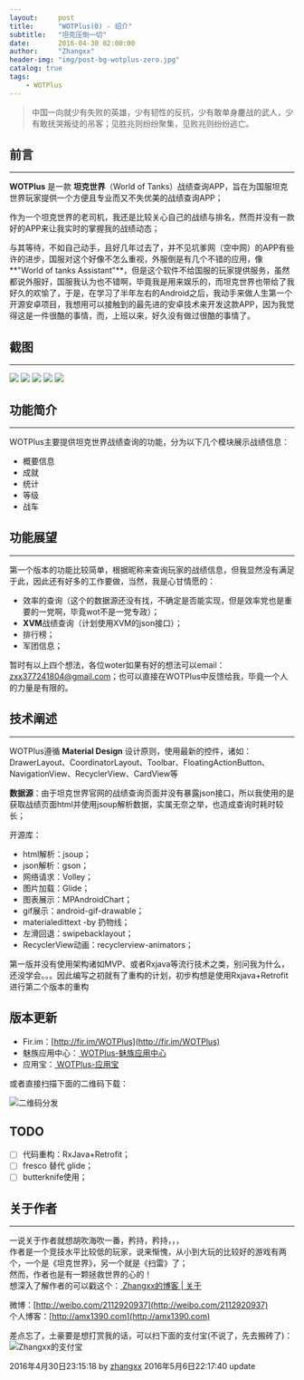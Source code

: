 ```yaml
---
layout:     post
title:      "WOTPlus(0) - 绍介"
subtitle:   "坦克压倒一切"
date:       2016-04-30 02:00:00
author:     "Zhangxx"
header-img: "img/post-bg-wotplus-zero.jpg"
catalog: true
tags:
    - WOTPlus
---
```


> 中国一向就少有失败的英雄，少有韧性的反抗，少有敢单身鏖战的武人，少有敢抚哭叛徒的吊客；见胜兆则纷纷聚集，见败兆则纷纷逃亡。

##  前言
---
**WOTPlus** 是一款 **坦克世界**（World of Tanks）战绩查询APP，旨在为国服坦克世界玩家提供一个方便且专业而又不失优美的战绩查询APP；    

作为一个坦克世界的老司机，我还是比较关心自己的战绩与排名，然而并没有一款好的APP来让我实时的掌握我的战绩动态；  

与其等待，不如自己动手，且好几年过去了，并不见坑爹网（空中网）的APP有些许的进步，国服对这个好像不怎么重视，外服倒是有几个不错的应用，像**"World of tanks Assistant"**，但是这个软件不给国服的玩家提供服务，虽然都说外服好，国服我认为也不错啊，毕竟我是用来娱乐的，而坦克世界也带给了我好久的欢愉了，于是，在学习了半年左右的Android之后，我动手来做人生第一个开源安卓项目，我想用可以接触到的最先进的安卓技术来开发这款APP，因为我觉得这是一件很酷的事情，而，上班以来，好久没有做过很酷的事情了。  

## 截图

_ _ _

![](https://gitee.com/zhangxx0/blog_image/raw/master/wotplus/wotplus_xiaoguo2.jpg)
![](https://gitee.com/zhangxx0/blog_image/raw/master/wotplus/wotplus_xiaoguo1.jpg)
![](https://gitee.com/zhangxx0/blog_image/raw/master/wotplus/wotplus_xiaoguo3.jpg)
![](https://gitee.com/zhangxx0/blog_image/raw/master/wotplus/wotplus_xiaoguo4.jpg)
![](https://gitee.com/zhangxx0/blog_image/raw/master/wotplus/wotplus_xiaoguo5.jpg)

## 功能简介
---

WOTPlus主要提供坦克世界战绩查询的功能，分为以下几个模块展示战绩信息：

- 概要信息
- 成就
- 统计
- 等级
- 战车

## 功能展望
---

第一个版本的功能比较简单，根据昵称来查询玩家的战绩信息，但我显然没有满足于此，因此还有好多的工作要做，当然，我是心甘情愿的：  

* 效率的查询（这个的数据源还没有找，不确定是否能实现，但是效率党也是重要的一党啊，毕竟wot不是一党专政）；
* **XVM**战绩查询（计划使用XVM的json接口）；
* 排行榜；
* 军团信息；

暂时有以上四个想法，各位woter如果有好的想法可以email：zxx377241804@gmail.com；也可以直接在WOTPlus中反馈给我，毕竟一个人的力量是有限的。


## 技术阐述
---

WOTPlus遵循 **Material Design** 设计原则，使用最新的控件，诸如：DrawerLayout、CoordinatorLayout、Toolbar、FloatingActionButton、NavigationView、RecyclerView、CardView等

**数据源**：由于坦克世界官网的战绩查询页面并没有暴露json接口，所以我使用的是获取战绩页面html并使用jsoup解析数据，实属无奈之举，也造成查询时耗时较长；

开源库：

* html解析：jsoup；
* json解析：gson；
* 网络请求：Volley；  
* 图片加载：Glide；
* 图表展示：MPAndroidChart；
* gif展示：android-gif-drawable；
* materialedittext -by 扔物线；
* 左滑回退：swipebacklayout；
* RecyclerView动画：recyclerview-animators；

第一版并没有使用架构诸如MVP、或者Rxjava等流行技术之类，别问我为什么，还没学会。。。因此编写之初就有了重构的计划，初步构想是使用Rxjava+Retrofit进行第二个版本的重构

## 版本更新

* Fir.im：[http://fir.im/WOTPlus](http://fir.im/WOTPlus)
* 魅族应用中心：[ WOTPlus-魅族应用中心 ](http://app.meizu.com/apps/public/detail?package_name=com.xinxin.wotplus)
* 应用宝：[ WOTPlus-应用宝](http://android.myapp.com/myapp/detail.htm?apkName=com.xinxin.wotplus)

或者直接扫描下面的二维码下载：  

![二维码分发](https://gitee.com/zhangxx0/blog_image/raw/master/wotplus/%E4%BA%8C%E7%BB%B4%E7%A0%81%E5%88%86%E5%8F%91.png)


## TODO

- [ ] 代码重构：RxJava+Retrofit；  
- [ ] fresco 替代 glide；
- [ ] butterknife使用；

## 关于作者
_ _ _

一说关于作者就想胡吹海吹一番，矜持，矜持，，，  
作者是一个竞技水平比较低的玩家，说来惭愧，从小到大玩的比较好的游戏有两个，一个是《坦克世界》，另一个就是《扫雷》了；    
然而，作者也是有一颗拯救世界的心的！  
想深入了解作者的可以戳这个：[ Zhangxx的博客 | 关于 ](http://amx1390.com/about/)  

微博：[http://weibo.com/2112920937](http://weibo.com/2112920937)  
个人博客：[http://amx1390.com](http://amx1390.com)  


差点忘了，土豪要是想打赏我的话，可以扫下面的支付宝(不说了，先去搬砖了)：
![ Zhangxx的支付宝 ](https://gitee.com/zhangxx0/blog_image/raw/master/amx1390/zhifubao)


2016年4月30日23:15:18 by [zhangxx](http://amx1390.com)
2016年5月6日22:17:40 update  
